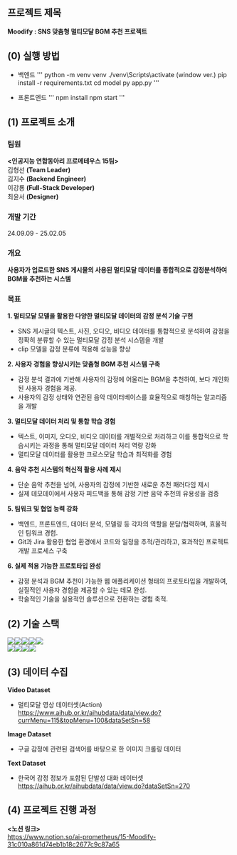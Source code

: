 ## 프로젝트 제목
**Moodify : SNS 맞춤형 멀티모달  BGM 추천 프로젝트**

## (0) 실행 방법
- 백엔드
  '''
  python -m venv venv
  ./venv\Scripts\activate (window ver.)
  pip install -r requirements.txt
  cd model
  py app.py
  '''
  
- 프론트엔드
  '''
  npm install
  npm start
  '''

## (1) 프로젝트 소개
### 팀원 
**<인공지능 연합동아리 프로메테우스 15팀>**   
김형선 **(Team Leader)**   
김지수 **(Backend Engineer)**   
이강룡 **(Full-Stack Developer)**   
최윤서 **(Designer)**   

### 개발 기간
24.09.09 - 25.02.05
### 개요
**사용자가 업로드한 SNS 게시물의 사용된 멀티모달 데이터를 종합적으로 감정분석하여 BGM을 추천하는 시스템**
### 목표
**1. 멀티모달 모델을 활용한 다양한 멀티모달 데이터의 감정 분석 기술 구현**
- SNS 게시글의 텍스트, 사진, 오디오, 비디오 데이터를 통합적으로 분석하여 감정을 정확히 분류할 수 있는 멀티모달 감정 분석 시스템을 개발 
- clip 모델을 감정 분류에 적용해 성능을 향상
  
**2. 사용자 경험을 향상시키는 맞춤형 BGM 추천 시스템 구축**
- 감정 분석 결과에 기반해 사용자의 감정에 어울리는 BGM을 추천하여, 보다 개인화된 사용자 경험을 제공.
- 사용자의 감정 상태와 연관된 음악 데이터베이스를 효율적으로 매칭하는 알고리즘을 개발

**3. 멀티모달 데이터 처리 및 통합 학습 경험**

- 텍스트, 이미지, 오디오, 비디오 데이터를 개별적으로 처리하고 이를 통합적으로 학습시키는 과정을 통해 멀티모달 데이터 처리 역량 강화
- 멀티모달 데이터를 활용한 크로스모달 학습과 최적화를 경험

**4. 음악 추천 시스템의 혁신적 활용 사례 제시**
- 단순 음악 추천을 넘어, 사용자의 감정에 기반한 새로운 추천 패러다임 제시
- 실제 데모데이에서 사용자 피드백을 통해 감정 기반 음악 추천의 유용성을  검증

**5. 팀워크 및 협업 능력 강화**

- 백엔드, 프론트엔드, 데이터 분석, 모델링 등 각자의 역할을 분담/협력하며, 효율적인 팀워크 경험.
- Git과 Jira 활용한 협업 환경에서 코드와 일정을  추적/관리하고, 효과적인 프로젝트 개발 프로세스 구축
 
**6. 실제 적용 가능한 프로토타입 완성**
- 감정 분석과 BGM 추천이 가능한 웹 애플리케이션 형태의 프로토타입을 개발하여, 실질적인 사용자 경험을 제공할 수 있는 데모 완성.
- 학술적인 기술을 실용적인 솔루션으로 전환하는 경험 축적.
## (2) 기술 스택
<img src="https://img.shields.io/badge/python-3776AB?style=for-the-badge&logo=python&logoColor=white"><img src="https://img.shields.io/badge/jupyter-F37626?style=for-the-badge&logo=jupyter&logoColor=white"><img src="https://img.shields.io/badge/css-663399?style=for-the-badge&logo=css&logoColor=white"><img src="https://img.shields.io/badge/mysql-4479A1?style=for-the-badge&logo=mysql&logoColor=white"><img src="https://img.shields.io/badge/flask-000000?style=for-the-badge&logo=flask&logoColor=white">   
<img src="https://img.shields.io/badge/react-61DAFB?style=for-the-badge&logo=react&logoColor=white"><img src="https://img.shields.io/badge/hugging face-FFD21E?style=for-the-badge&logo=hugging face&logoColor=white"><img src="https://img.shields.io/badge/github-181717?style=for-the-badge&logo=github&logoColor=white"><img src="https://img.shields.io/badge/jira-0052CC?style=for-the-badge&logo=jira&logoColor=white">
## (3) 데이터 수집
**Video Dataset**   
- 멀티모달 영상 데이터셋(Action)       
https://www.aihub.or.kr/aihubdata/data/view.do?currMenu=115&topMenu=100&dataSetSn=58   

**Image Dataset**      
- 구글 감정에 관련된 검색어를 바탕으로 한 이미지 크롤링 데이터            

**Text Dataset**   
- 한국어 감정 정보가 포함된 단발성 대화 데이터셋            
https://aihub.or.kr/aihubdata/data/view.do?dataSetSn=270

## (4) 프로젝트 진행 과정
**<노션 링크>**  
https://www.notion.so/ai-prometheus/15-Moodify-31c010a861d74eb1b18c2677c9c87a65




